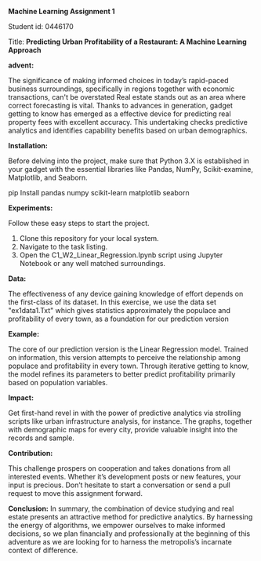 **Machine Learning Assignment 1**

Student id: 0446170

Title: **Predicting Urban Profitability of a Restaurant: A Machine Learning Approach**

**advent:**

The significance of making informed choices in today’s rapid-paced business surroundings, specifically in regions together with economic transactions, can't be overstated Real estate stands out as an area where correct forecasting is vital. Thanks to advances in generation, gadget getting to know has emerged as a effective device for predicting real property fees with excellent accuracy. This undertaking checks predictive analytics and identifies capability benefits based on urban demographics.

**Installation:**

Before delving into the project, make sure that Python 3.X is established in your gadget with the essential libraries like Pandas, NumPy, Scikit-examine, Matplotlib, and Seaborn.

pip Install pandas numpy scikit-learn matplotlib seaborn

**Experiments:**

Follow these easy steps to start the project.
1. Clone this repository for your local system.
2. Navigate to the task listing.
3. Open the C1_W2_Linear_Regression.Ipynb script using Jupyter Notebook or any well matched surroundings.

**Data:**

The effectiveness of any device gaining knowledge of effort depends on the first-class of its dataset. In this exercise, we use the data set "ex1data1.Txt" which gives statistics approximately the populace and profitability of every town, as a foundation for our prediction version

**Example:**

The core of our prediction version is the Linear Regression model. Trained on information, this version attempts to perceive the relationship among populace and profitability in every town. Through iterative getting to know, the model refines its parameters to better predict profitability primarily based on population variables.

**Impact:**

Get first-hand revel in with the power of predictive analytics via strolling scripts like urban infrastructure analysis, for instance. The graphs, together with demographic maps for every city, provide valuable insight into the records and sample.

**Contribution:**

This challenge prospers on cooperation and takes donations from all interested events. Whether it’s development posts or new features, your input is precious. Don’t hesitate to start a conversation or send a pull request to move this assignment forward.

**Conclusion:**
In summary, the combination of device studying and real estate presents an attractive method for predictive analytics. By harnessing the energy of algorithms, we empower ourselves to make informed decisions, so we plan financially and professionally at the beginning of this adventure as we are looking for to harness the metropolis’s incarnate context of difference.
